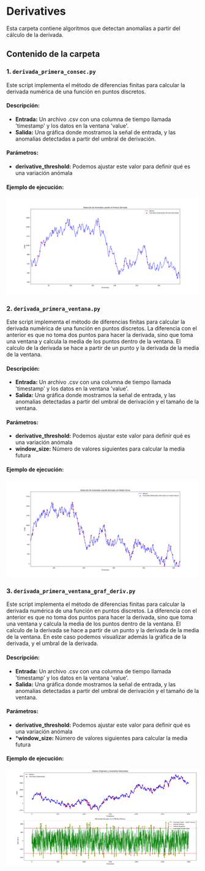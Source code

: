 # Derivatives

Esta carpeta contiene algoritmos que detectan anomalías a partir del cálculo de la derivada.

## Contenido de la carpeta

### 1. `derivada_primera_consec.py`

Este script implementa el método de diferencias finitas para calcular la derivada numérica de una función en puntos discretos.

#### Descripción:
- **Entrada:** Un archivo .csv con una columna de tiempo llamada 'timestamp' y los datos en la ventana 'value'.
- **Salida:** Una gráfica donde mostramos la señal de entrada, y las anomalías detectadas a partir del umbral de derivación.

#### Parámetros: 
- **derivative_threshold:** Podemos ajustar este valor para definir qué es una variación anómala

#### Ejemplo de ejecución:
![No se puede cargar la imagen](https://github.com/paeitnow/AnomalyDetection/blob/main/algorithms_axel/derivatives/image_derivada_primera_consec.png)


### 2. `derivada_primera_ventana.py`

Este script implementa el método de diferencias finitas para calcular la derivada numérica de una función en puntos discretos. La diferencia con el anterior es que no toma dos puntos para hacer la derivada, sino que toma una ventana y calcula la media de los puntos dentro de la ventana. El calculo de la derivada se hace a partir de un punto y la derivada de la media de la ventana.

#### Descripción:
- **Entrada:** Un archivo .csv con una columna de tiempo llamada 'timestamp' y los datos en la ventana 'value'.
- **Salida:** Una gráfica donde mostramos la señal de entrada, y las anomalías detectadas a partir del umbral de derivación y el tamaño de la ventana.

#### Parámetros: 
- **derivative_threshold:** Podemos ajustar este valor para definir qué es una variación anómala
- **window_size:** Número de valores siguientes para calcular la media futura

#### Ejemplo de ejecución:
![No se puede cargar la imagen](https://github.com/paeitnow/AnomalyDetection/blob/main/algorithms_axel/derivatives/image_derivada_primera_ventana.png)

### 3. `derivada_primera_ventana_graf_deriv.py`

Este script implementa el método de diferencias finitas para calcular la derivada numérica de una función en puntos discretos. La diferencia con el anterior es que no toma dos puntos para hacer la derivada, sino que toma una ventana y calcula la media de los puntos dentro de la ventana. El calculo de la derivada se hace a partir de un punto y la derivada de la media de la ventana. 
En este caso podemos visualizar además la gráfica de la derivada, y el umbral de la derivada.

#### Descripción:
- **Entrada:** Un archivo .csv con una columna de tiempo llamada 'timestamp' y los datos en la ventana 'value'.
- **Salida:** Una gráfica donde mostramos la señal de entrada, y las anomalías detectadas a partir del umbral de derivación y el tamaño de la ventana.

#### Parámetros: 
- **derivative_threshold:** Podemos ajustar este valor para definir qué es una variación anómala
- ***window_size:** Número de valores siguientes para calcular la media futura

#### Ejemplo de ejecución:
![No se puede cargar la imagen](https://github.com/paeitnow/AnomalyDetection/blob/main/algorithms_axel/derivatives/image_derivada_primera_ventana_graf_deriv.png)

